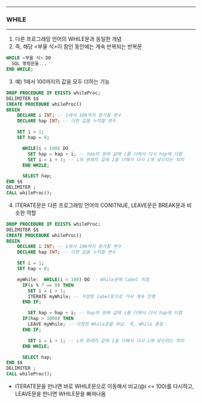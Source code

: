 -----
### WHILE
-----
1. 다른 프로그래밍 언어의 WHILE문과 동일한 개념
2. 즉, 해당 <부울 식>이 참인 동안에는 계속 반복되는 반복문
```sql
WHILE <부울 식> DO
  SQL 명령문들...
END WHILE;
```
3. 예) 1에서 100까지의 값을 모두 더하는 기능
```sql
DROP PROCEDURE IF EXISTS whileProc;
DELIMITER $$
CREATE PROCEDURE whileProc()
BEGIN
    DECLARE i INT; -- 1에서 100까지 증가할 변수
    DECLARE hap INT; -- 더한 값을 누적할 변수

    SET i = 1;
    SET hap = 0;

      WHILE(i < 100) DO
        SET hap = hap + i; -- hap의 원래 값에 i를 더해서 다시 hap에 더함
        SET i = i + 1; -- i의 원래의 값에 1을 더해서 다시 i에 넣으라는 의미
      END WHILE;

      SELECT hap;
END $$
DELIMITER ;
CALL whileProc();
```

4. ITERATE문은 다른 프로그래밍 언어의 CONITNUE, LEAVE문은 BREAK문과 비슷한 역할
```sql
DROP PROCEDURE IF EXISTS whileProc;
DELIMITER $$
CREATE PROCEDURE whileProc()
BEGIN
    DECLARE i INT; -- 1에서 100까지 증가할 변수
    DECLARE hap INT; -- 더한 값을 누적할 변수

    SET i = 1;
    SET hap = 0;

    myWhile:  WHILE(i < 100) DO -- While문에 label 지정
      IF(i % 7 == 0) THEN
        SET i = i + 1;
        ITERATE myWhile; -- 지정한 label문으로 가서 계속 진행
      END IF;

        SET hap = hap + i; -- hap의 원래 값에 i를 더해서 다시 hap에 더함
      IF(hap > 1000) THEN
        LEAVE myWhile; -- 지정한 While문을 떠남. 즉, While 종료
      END IF;

        SET i = i + 1; -- i의 원래의 값에 1을 더해서 다시 i에 넣으라는 의미
      END WHILE;

      SELECT hap;
END $$
DELIMITER ;
CALL whileProc();
```

  - ITERATE문을 만나면 바로 WHILE문으로 이동해서 비교(@i <= 100)를 다시하고, LEAVE문을 만나면 WHILE문을 빠져나옴
